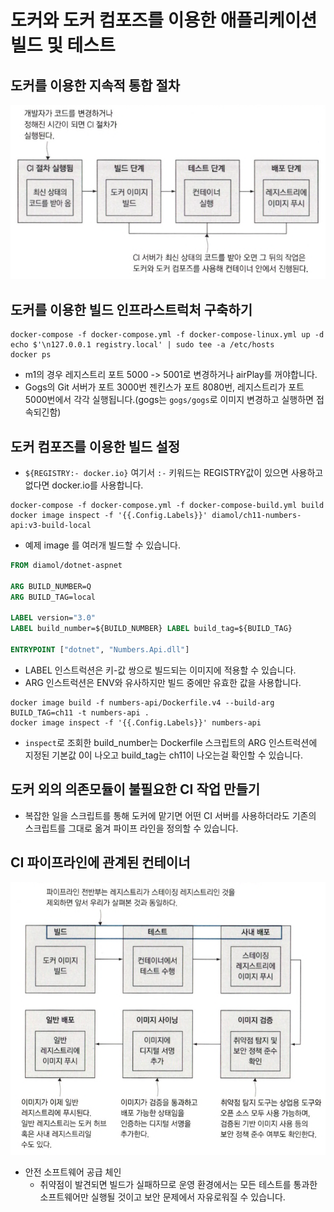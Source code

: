 # 도커와 도커 컴포즈를 이용한 애플리케이션 빌드 및 테스트

## 도커를 이용한 지속적 통합 절차

![ci_pipe_line](./image/ci_pipe_line.png)

## 도커를 이용한 빌드 인프라스트럭처 구축하기

```shell
docker-compose -f docker-compose.yml -f docker-compose-linux.yml up -d
echo $'\n127.0.0.1 registry.local' | sudo tee -a /etc/hosts
docker ps
```

- m1의 경우 레지스트리 포트 5000 -> 5001로 변경하거나 airPlay를 꺼야합니다.
- Gogs의 Git 서버가 포트 3000번 젠킨스가 포트 8080번, 레지스트리가 포트 5000번에서 각각 실행됩니다.(gogs는 `gogs/gogs`로 이미지 변경하고 실행하면 접속되긴함)

## 도커 컴포즈를 이용한 빌드 설정

- `${REGISTRY:- docker.io}` 여기서 `:-` 키워드는 REGISTRY값이 있으면 사용하고 없다면 docker.io를 사용합니다.

```shell
docker-compose -f docker-compose.yml -f docker-compose-build.yml build
docker image inspect -f '{{.Config.Labels}}' diamol/ch11-numbers-api:v3-build-local
```

- 예제 image 를 여러개 빌드할 수 있습니다.

```dockerfile
FROM diamol/dotnet-aspnet

ARG BUILD_NUMBER=Q
ARG BUILD_TAG=local

LABEL version="3.0"
LABEL build_number=${BUILD_NUMBER} LABEL build_tag=${BUILD_TAG}

ENTRYPOINT ["dotnet", "Numbers.Api.dll"]
```

- LABEL 인스트럭션은 키-값 쌍으로 빌드되는 이미지에 적용할 수 있습니다.
- ARG 인스트럭션은 ENV와 유사하지만 빌드 중에만 유효한 값을 사용합니다.

```shell
docker image build -f numbers-api/Dockerfile.v4 --build-arg BUILD_TAG=ch11 -t numbers-api .
docker image inspect -f '{{.Config.Labels}}' numbers-api
```

- `inspect`로 조회한 build_number는 Dockerfile 스크립트의 ARG 인스트럭션에 지정된 기본값 0이 나오고 build_tag는 ch11이 나오는걸 확인할 수 있습니다.

## 도커 외의 의존모듈이 불필요한 CI 작업 만들기

- 복잡한 일을 스크립트를 통해 도커에 맡기면 어떤 CI 서버를 사용하더라도 기존의 스크립트를 그대로 옮겨 파이프 라인을 정의할 수 있습니다.

## CI 파이프라인에 관계된 컨테이너

![secu_pipe_line](./image/secu_pipe_line.png)

- 안전 소프트웨어 공급 체인
  - 취약점이 발견되면 빌드가 실패하므로 운영 환경에서는 모든 테스트를 통과한 소프트웨어만 실행될 것이고 보안 문제에서 자유로워질 수 있습니다.
